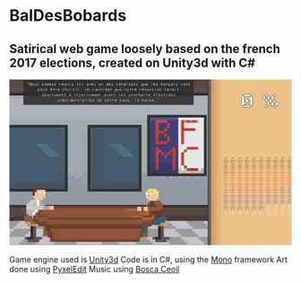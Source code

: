 # BalDesBobards
## Satirical web game loosely based on the french 2017 elections, created on Unity3d with C#

![Le Bal des Bobards](https://github.com/thomasgainant/BalDesBobards/blob/master/bal-des-bobards.png)

Game engine used is [Unity3d](https://unity3d.com/fr/)
Code is in C#, using the [Mono](http://www.mono-project.com/) framework
Art done using [PyxelEdit](http://pyxeledit.com/)
Music using [Bosca Ceoil](https://github.com/TerryCavanagh/boscaceoil)